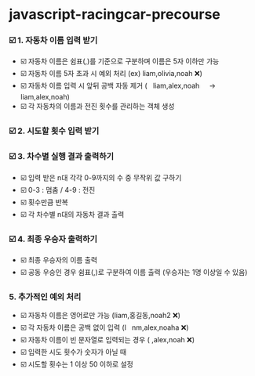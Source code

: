 # javascript-racingcar-precourse

### ☑️ 1. 자동차 이름 입력 받기

- ☑️ 자동차 이름은 쉼표(,)를 기준으로 구분하며 이름은 5자 이하만 가능
- ☑️ 자동차 이름 5자 초과 시 예외 처리 (ex) liam,olivia,noah ❌)
- ☑️ 자동차 이름 입력 시 앞뒤 공백 자동 제거 (&nbsp;&nbsp;&nbsp;liam,alex,noah&nbsp;&nbsp;&nbsp;&nbsp; -> liam,alex,noah)
- ☑️ 각 자동차의 이름과 전진 횟수를 관리하는 객체 생성

### ☑️ 2. 시도할 횟수 입력 받기

### ☑️ 3. 차수별 실행 결과 출력하기

- ☑️ 입력 받은 n대 각각 0-9까지의 수 중 무작위 값 구하기
- ☑️ 0-3 : 멈춤 / 4-9 : 전진
- ☑️ 횟수만큼 반복
- ☑️ 각 차수별 n대의 자동차 결과 출력

### ☑️ 4. 최종 우승자 출력하기

- ☑️ 최종 우승자의 이름 출력
- ☑️ 공동 우승인 경우 쉼표(,)로 구분하여 이름 출력 (우승자는 1명 이상일 수 있음)

### 5. 추가적인 예외 처리

- ☑️ 자동차 이름은 영어로만 가능 (liam,홍길동,noah2 ❌)
- ☑️ 각 자동차 이름은 공백 없이 입력 (l &nbsp; nm,alex,noaha ❌)
- ☑️ 자동차 이름이 빈 문자열로 입력되는 경우 ( ,alex,noah ❌)
- ☑️ 입력한 시도 횟수가 숫자가 아닐 때
- ☑️ 시도할 횟수는 1 이상 50 이하로 설정

